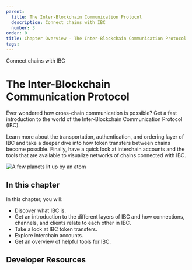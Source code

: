 ```yaml
---
parent:
  title: The Inter-Blockchain Communication Protocol
  description: Connect chains with IBC
  number: 3
order: 0
title: Chapter Overview - The Inter-Blockchain Communication Protocol
tags:
---
```


<div class="tm-overline tm-rf-1 tm-lh-title tm-medium tm-muted">Connect chains with IBC</div>
<h1 class="mt-4 mb-6">The Inter-Blockchain Communication Protocol</h1>

Ever wondered how cross-chain communication is possible? Get a fast introduction to the world of the Inter-Blockchain Communication Protocol (IBC).

Learn more about the transportation, authentication, and ordering layer of IBC and take a deeper dive into how token transfers between chains become possible. Finally, have a quick look at interchain accounts and the tools that are available to visualize networks of chains connected with IBC.

![A few planets lit up by an atom](/planet-collection.svg)

## In this chapter

<HighlightBox type="learning">

In this chapter, you will:

* Discover what IBC is.
* Get an introduction to the different layers of IBC and how connections, channels, and clients relate to each other in IBC.
* Take a look at IBC token transfers.
* Explore interchain accounts.
* Get an overview of helpful tools for IBC.

</HighlightBox>

<card-module/>

<!--## Next up

This chapter is all about the IBC protocol. Begin your cross-chain journey with an [introduction to IBC](./1-what-is-ibc.md).-->

## Developer Resources

<div v-for="resource in $themeConfig.resources">
  <Resource
    :title="resource.title"
    :description="resource.description"
    :links="resource.links"
    :image="resource.image"
    :large="true"
  />
  <br/>
</div>
